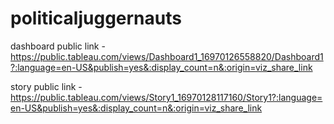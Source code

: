 # politicaljuggernauts

dashboard public link -https://public.tableau.com/views/Dashboard1_16970126558820/Dashboard1?:language=en-US&publish=yes&:display_count=n&:origin=viz_share_link

story public link -https://public.tableau.com/views/Story1_16970128117160/Story1?:language=en-US&publish=yes&:display_count=n&:origin=viz_share_link
